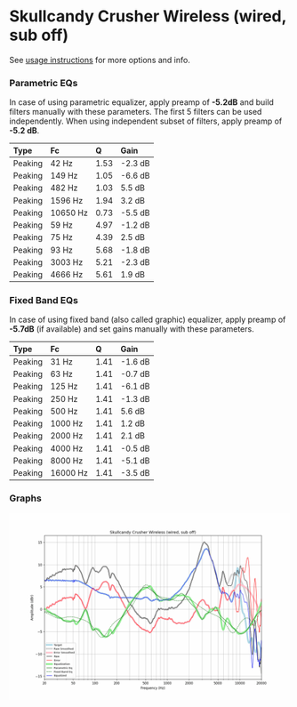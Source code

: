 # Skullcandy Crusher Wireless (wired, sub off)
See [usage instructions](https://github.com/jaakkopasanen/AutoEq#usage) for more options and info.

### Parametric EQs
In case of using parametric equalizer, apply preamp of **-5.2dB** and build filters manually
with these parameters. The first 5 filters can be used independently.
When using independent subset of filters, apply preamp of **-5.2 dB**.

| Type    | Fc       |    Q | Gain    |
|:--------|:---------|:-----|:--------|
| Peaking | 42 Hz    | 1.53 | -2.3 dB |
| Peaking | 149 Hz   | 1.05 | -6.6 dB |
| Peaking | 482 Hz   | 1.03 | 5.5 dB  |
| Peaking | 1596 Hz  | 1.94 | 3.2 dB  |
| Peaking | 10650 Hz | 0.73 | -5.5 dB |
| Peaking | 59 Hz    | 4.97 | -1.2 dB |
| Peaking | 75 Hz    | 4.39 | 2.5 dB  |
| Peaking | 93 Hz    | 5.68 | -1.8 dB |
| Peaking | 3003 Hz  | 5.21 | -2.3 dB |
| Peaking | 4666 Hz  | 5.61 | 1.9 dB  |

### Fixed Band EQs
In case of using fixed band (also called graphic) equalizer, apply preamp of **-5.7dB**
(if available) and set gains manually with these parameters.

| Type    | Fc       |    Q | Gain    |
|:--------|:---------|:-----|:--------|
| Peaking | 31 Hz    | 1.41 | -1.6 dB |
| Peaking | 63 Hz    | 1.41 | -0.7 dB |
| Peaking | 125 Hz   | 1.41 | -6.1 dB |
| Peaking | 250 Hz   | 1.41 | -1.3 dB |
| Peaking | 500 Hz   | 1.41 | 5.6 dB  |
| Peaking | 1000 Hz  | 1.41 | 1.2 dB  |
| Peaking | 2000 Hz  | 1.41 | 2.1 dB  |
| Peaking | 4000 Hz  | 1.41 | -0.5 dB |
| Peaking | 8000 Hz  | 1.41 | -5.1 dB |
| Peaking | 16000 Hz | 1.41 | -3.5 dB |

### Graphs
![](./Skullcandy%20Crusher%20Wireless%20(wired,%20sub%20off).png)